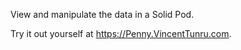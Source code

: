 View and manipulate the data in a Solid Pod.

Try it out yourself at https://Penny.VincentTunru.com.
